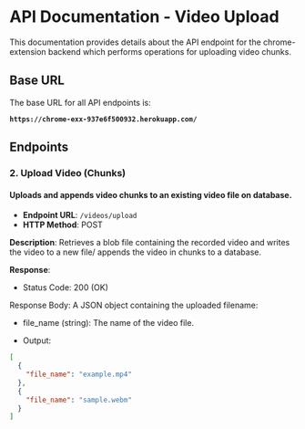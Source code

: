 # API Documentation - Video Upload

This documentation provides details about the API endpoint for the chrome-extension backend which performs operations for uploading video chunks.

## Base URL

The base URL for all API endpoints is:

**`https://chrome-exx-937e6f500932.herokuapp.com/`**

## Endpoints

### 2. Upload Video (Chunks)

#### Uploads and appends video chunks to an existing video file on database.

- **Endpoint URL**: `/videos/upload`
- **HTTP Method**: POST

**Description**: Retrieves a blob file containing the recorded video and writes the video to a new file/ appends the video in chunks to a database.

**Response**:

- Status Code: 200 (OK)

Response Body: A JSON object containing the uploaded filename:
- file_name (string): The name of the video file.


- Output:
```json
[
  {
    "file_name": "example.mp4"
  },
  {
    "file_name": "sample.webm"
  }
]





